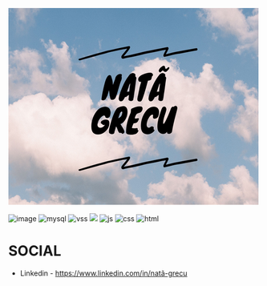 ![banner](https://github.com/NATA-GRECU/NATA-GRECu/blob/main/Nat%C3%A3%20Grecu.png)

![image](https://img.shields.io/badge/Java-ED8B00?style=for-the-badge&logo=java&logoColor=white) ![mysql](https://img.shields.io/badge/MySQL-00000F?style=for-the-badge&logo=mysql&logoColor=white) ![vss](https://img.shields.io/badge/Visual_Studio_Code-0078D4?style=for-the-badge&logo=visual%20studio%20code&logoColor=white) ![](https://img.shields.io/badge/Angular-DD0031?style=for-the-badge&logo=angular&logoColor=white)
![js](https://img.shields.io/badge/JavaScript-F7DF1E?style=for-the-badge&logo=javascript&logoColor=black) ![css](https://img.shields.io/badge/CSS-239120?&style=for-the-badge&logo=css3&logoColor=white) ![html](https://img.shields.io/badge/HTML-239120?style=for-the-badge&logo=html5&logoColor=white)

# SOCIAL

* Linkedin - https://www.linkedin.com/in/natã-grecu

<!--
**NATA-GRECU/NATA-GRECu** is a ✨ _special_ ✨ repository because its `README.md` (this file) appears on your GitHub profile.

Here are some ideas to get you started:

- 🔭 I’m currently working on ...
- 🌱 I’m currently learning ...
- 👯 I’m looking to collaborate on ...
- 🤔 I’m looking for help with ...
- 💬 Ask me about ...
- 📫 How to reach me: ...
- 😄 Pronouns: ...
- ⚡ Fun fact: ...
-->
